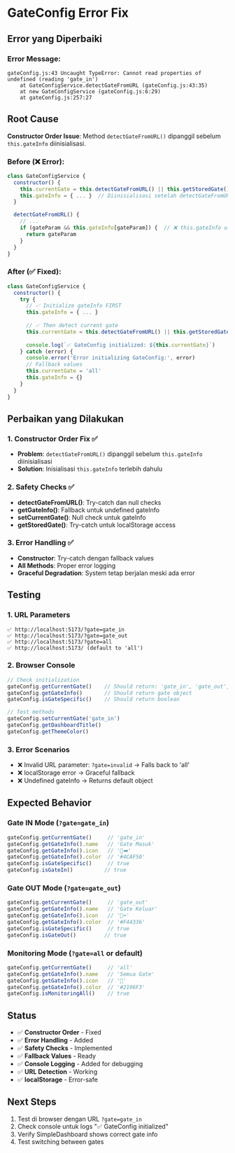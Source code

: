 # GateConfig Error Fix

## Error yang Diperbaiki

### Error Message:
```
gateConfig.js:43 Uncaught TypeError: Cannot read properties of undefined (reading 'gate_in')
    at GateConfigService.detectGateFromURL (gateConfig.js:43:35)
    at new GateConfigService (gateConfig.js:6:29)
    at gateConfig.js:257:27
```

## Root Cause
**Constructor Order Issue**: Method `detectGateFromURL()` dipanggil sebelum `this.gateInfo` diinisialisasi.

### Before (❌ Error):
```javascript
class GateConfigService {
  constructor() {
    this.currentGate = this.detectGateFromURL() || this.getStoredGate() || 'all'  // ❌ gateInfo belum ada
    this.gateInfo = { ... }  // Diinisialisasi setelah detectGateFromURL()
  }

  detectGateFromURL() {
    // ...
    if (gateParam && this.gateInfo[gateParam]) {  // ❌ this.gateInfo undefined
      return gateParam
    }
  }
}
```

### After (✅ Fixed):
```javascript
class GateConfigService {
  constructor() {
    try {
      // ✅ Initialize gateInfo FIRST
      this.gateInfo = { ... }
      
      // ✅ Then detect current gate
      this.currentGate = this.detectGateFromURL() || this.getStoredGate() || 'all'
      
      console.log(`✅ GateConfig initialized: ${this.currentGate}`)
    } catch (error) {
      console.error('Error initializing GateConfig:', error)
      // Fallback values
      this.currentGate = 'all'
      this.gateInfo = {}
    }
  }
}
```

## Perbaikan yang Dilakukan

### 1. Constructor Order Fix ✅
- **Problem**: `detectGateFromURL()` dipanggil sebelum `this.gateInfo` diinisialisasi
- **Solution**: Inisialisasi `this.gateInfo` terlebih dahulu

### 2. Safety Checks ✅
- **detectGateFromURL()**: Try-catch dan null checks
- **getGateInfo()**: Fallback untuk undefined gateInfo
- **setCurrentGate()**: Null check untuk gateInfo
- **getStoredGate()**: Try-catch untuk localStorage access

### 3. Error Handling ✅
- **Constructor**: Try-catch dengan fallback values
- **All Methods**: Proper error logging
- **Graceful Degradation**: System tetap berjalan meski ada error

## Testing

### 1. URL Parameters
```
✅ http://localhost:5173/?gate=gate_in
✅ http://localhost:5173/?gate=gate_out  
✅ http://localhost:5173/?gate=all
✅ http://localhost:5173/ (default to 'all')
```

### 2. Browser Console
```javascript
// Check initialization
gateConfig.getCurrentGate()    // Should return: 'gate_in', 'gate_out', or 'all'
gateConfig.getGateInfo()       // Should return gate object
gateConfig.isGateSpecific()    // Should return boolean

// Test methods
gateConfig.setCurrentGate('gate_in')
gateConfig.getDashboardTitle()
gateConfig.getThemeColor()
```

### 3. Error Scenarios
- ❌ Invalid URL parameter: `?gate=invalid` → Falls back to 'all'
- ❌ localStorage error → Graceful fallback
- ❌ Undefined gateInfo → Returns default object

## Expected Behavior

### Gate IN Mode (`?gate=gate_in`)
```javascript
gateConfig.getCurrentGate()     // 'gate_in'
gateConfig.getGateInfo().name   // 'Gate Masuk'
gateConfig.getGateInfo().icon   // '🚪➡️'
gateConfig.getGateInfo().color  // '#4CAF50'
gateConfig.isGateSpecific()     // true
gateConfig.isGateIn()          // true
```

### Gate OUT Mode (`?gate=gate_out`)
```javascript
gateConfig.getCurrentGate()     // 'gate_out'
gateConfig.getGateInfo().name   // 'Gate Keluar'
gateConfig.getGateInfo().icon   // '🚪⬅️'
gateConfig.getGateInfo().color  // '#F44336'
gateConfig.isGateSpecific()     // true
gateConfig.isGateOut()         // true
```

### Monitoring Mode (`?gate=all` or default)
```javascript
gateConfig.getCurrentGate()     // 'all'
gateConfig.getGateInfo().name   // 'Semua Gate'
gateConfig.getGateInfo().icon   // '🏢'
gateConfig.getGateInfo().color  // '#2196F3'
gateConfig.isMonitoringAll()    // true
```

## Status
- ✅ **Constructor Order** - Fixed
- ✅ **Error Handling** - Added
- ✅ **Safety Checks** - Implemented
- ✅ **Fallback Values** - Ready
- ✅ **Console Logging** - Added for debugging
- ✅ **URL Detection** - Working
- ✅ **localStorage** - Error-safe

## Next Steps
1. Test di browser dengan URL `?gate=gate_in`
2. Check console untuk logs "✅ GateConfig initialized"
3. Verify SimpleDashboard shows correct gate info
4. Test switching between gates 